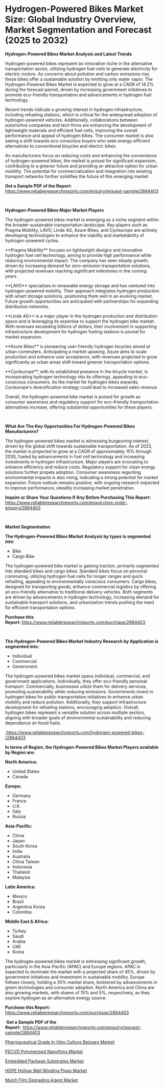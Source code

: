 <p><h1>Hydrogen-Powered Bikes Market Size: Global Industry Overview, Market Segmentation and Forecast (2025 to 2032)</h1></p><p><strong>Hydrogen-Powered Bikes Market Analysis and Latest Trends</strong></p>
<p><p>Hydrogen-powered bikes represent an innovative niche in the alternative transportation sector, utilizing hydrogen fuel cells to generate electricity for electric motors. As concerns about pollution and carbon emissions rise, these bikes offer a sustainable solution by emitting only water vapor. The Hydrogen-Powered Bikes Market is expected to grow at a CAGR of 14.2% during the forecast period, driven by increasing government initiatives to promote eco-friendly transportation and advancements in hydrogen fuel technology.</p><p>Recent trends indicate a growing interest in hydrogen infrastructure, including refueling stations, which is critical for the widespread adoption of hydrogen-powered vehicles. Additionally, collaborations between automotive companies and tech firms are enhancing the development of lightweight materials and efficient fuel cells, improving the overall performance and appeal of hydrogen bikes. The consumer market is also seeing a shift towards eco-conscious buyers who seek energy-efficient alternatives to conventional bicycles and electric bikes.</p><p>As manufacturers focus on reducing costs and enhancing the convenience of hydrogen-powered bikes, the market is poised for significant expansion, contributing to a greener future and providing an attractive option for urban mobility. The potential for commercialization and integration into existing transport networks further solidifies the future of this emerging market.</p></p>
<p><strong>Get a Sample PDF of the Report:&nbsp;</strong> <a href="https://www.reliableresearchreports.com/enquiry/request-sample/2884403?utm_campaign=10&utm_medium=2&utm_source=Github&utm_content=ia&utm_term=13032025&utm_id=hydrogen-powered-bikes">https://www.reliableresearchreports.com/enquiry/request-sample/2884403</a></p>
<p>&nbsp;</p>
<p><strong>Hydrogen-Powered Bikes Major Market Players</strong></p>
<p><p>The hydrogen-powered bikes market is emerging as a niche segment within the broader sustainable transportation landscape. Key players such as Pragma Mobility, LAVO, Linde AG, Azure Bikes, and Cycleurope are actively developing technologies to enhance the viability and marketability of hydrogen-powered cycles.</p><p>**Pragma Mobility** focuses on lightweight designs and innovative hydrogen fuel cell technology, aiming to provide high performance while reducing environmental impact. The company has seen steady growth, driven by increasing demand for zero-emission transportation solutions, with projected revenues reaching significant milestones in the coming years.</p><p>**LAVO** specializes in renewable energy storage and has ventured into hydrogen-powered mobility. Their approach integrates hydrogen production with smart storage solutions, positioning them well in an evolving market. Future growth opportunities are anticipated with partnerships for expanding distribution networks.</p><p>**Linde AG** is a major player in the hydrogen production and distribution space and is leveraging its expertise to support the hydrogen bike market. With revenues exceeding billions of dollars, their involvement in supporting infrastructure development for hydrogen fueling stations is pivotal for market expansion.</p><p>**Azure Bikes** is pioneering user-friendly hydrogen bicycles aimed at urban commuters. Anticipating a market upswing, Azure aims to scale production and enhance user acceptance, with revenues projected to grow significantly as urban areas shift toward greener transportation options.</p><p>**Cycleurope**, with its established presence in the bicycle market, is incorporating hydrogen technology into its offerings, appealing to eco-conscious consumers. As the market for hydrogen bikes expands, Cycleurope's diversification strategy could lead to increased sales revenue.</p><p>Overall, the hydrogen-powered bike market is poised for growth as consumer awareness and regulatory support for eco-friendly transportation alternatives increase, offering substantial opportunities for these players.</p></p>
<p>&nbsp;</p>
<p><strong>What Are The Key Opportunities For Hydrogen-Powered Bikes Manufacturers?</strong></p>
<p><p>The hydrogen-powered bikes market is witnessing burgeoning interest, driven by the global shift towards sustainable transportation. As of 2023, the market is projected to grow at a CAGR of approximately 15% through 2030, fueled by advancements in fuel cell technology and increasing investments in hydrogen infrastructure. Major players are innovating to enhance efficiency and reduce costs. Regulatory support for clean energy solutions further propels adoption. Consumer awareness regarding environmental impacts is also rising, indicating a strong potential for market expansion. Future outlook remains positive, with ongoing research expected to improve performance, steadily increasing market penetration.</p></p>
<p><strong>Inquire or Share Your Questions If Any Before Purchasing This Report:</strong> <a href="https://www.reliableresearchreports.com/enquiry/pre-order-enquiry/2884403?utm_campaign=10&utm_medium=2&utm_source=Github&utm_content=ia&utm_term=13032025&utm_id=hydrogen-powered-bikes">https://www.reliableresearchreports.com/enquiry/pre-order-enquiry/2884403</a></p>
<p>&nbsp;</p>
<p><strong>Market Segmentation</strong></p>
<p><strong>The Hydrogen-Powered Bikes Market Analysis by types is segmented into:</strong></p>
<p><ul><li>Bike</li><li>Cargo Bike</li></ul></p>
<p><p>The hydrogen-powered bike market is gaining traction, primarily segmented into standard bikes and cargo bikes. Standard bikes focus on personal commuting, utilizing hydrogen fuel cells for longer ranges and quick refueling, appealing to environmentally conscious consumers. Cargo bikes, designed for transporting goods, enhance commercial logistics by offering an eco-friendly alternative to traditional delivery vehicles. Both segments are driven by advancements in hydrogen technology, increasing demand for sustainable transport solutions, and urbanization trends pushing the need for efficient transportation options.</p></p>
<p><strong>Purchase this Report:&nbsp;</strong><a href="https://www.reliableresearchreports.com/purchase/2884403?utm_campaign=10&utm_medium=2&utm_source=Github&utm_content=ia&utm_term=13032025&utm_id=hydrogen-powered-bikes">https://www.reliableresearchreports.com/purchase/2884403</a></p>
<p>&nbsp;</p>
<p><strong>The Hydrogen-Powered Bikes Market Industry Research by Application is segmented into:</strong></p>
<p><ul><li>Individual</li><li>Commercial</li><li>Government</li></ul></p>
<p><p>The hydrogen-powered bikes market spans individual, commercial, and government applications. Individually, they offer eco-friendly personal transport. Commercially, businesses utilize them for delivery services, promoting sustainability while reducing emissions. Governments invest in hydrogen bikes for public transportation initiatives to enhance urban mobility and reduce pollution. Additionally, they support infrastructure development for refueling stations, encouraging adoption. Overall, hydrogen bikes represent a versatile solution across multiple sectors, aligning with broader goals of environmental sustainability and reducing dependence on fossil fuels.</p></p>
<p><a href="https://www.reliableresearchreports.com/hydrogen-powered-bikes-r2884403?utm_campaign=10&utm_medium=2&utm_source=Github&utm_content=ia&utm_term=13032025&utm_id=hydrogen-powered-bikes">&nbsp;https://www.reliableresearchreports.com/hydrogen-powered-bikes-r2884403</a></p>
<p><strong>In terms of Region, the Hydrogen-Powered Bikes Market Players available by Region are:</strong></p>
<p>
    <p> <strong> North America: </strong>
        <ul>
            <li>United States</li>
            <li>Canada</li>
        </ul>
        </p> 
    <p> <strong> Europe: </strong>
        <ul>
            <li>Germany</li>
            <li>France</li>
            <li>U.K.</li>
            <li>Italy</li>
            <li>Russia</li>
        </ul>
        </p> 
    <p> <strong> Asia-Pacific: </strong>
        <ul>
            <li>China</li>
            <li>Japan</li>
            <li>South Korea</li>
            <li>India</li>
            <li>Australia</li>
            <li>China Taiwan</li>
            <li>Indonesia</li>
            <li>Thailand</li>
            <li>Malaysia</li>
        </ul>
        </p> 
    <p> <strong> Latin America: </strong>
        <ul>
            <li>Mexico</li>
            <li>Brazil</li>
            <li>Argentina Korea</li>
            <li>Colombia</li>
        </ul>
        </p> 
    <p> <strong> Middle East & Africa: </strong>
        <ul>
            <li>Turkey</li>
            <li>Saudi</li>
            <li>Arabia</li>
            <li>UAE</li>
            <li>Korea</li>
        </ul>
    </p>
    </p>
<p><p>The hydrogen-powered bikes market is witnessing significant growth, particularly in the Asia-Pacific (APAC) and Europe regions. APAC is expected to dominate the market with a projected share of 45%, driven by government initiatives and investment in sustainable mobility. Europe follows closely, holding a 35% market share, bolstered by advancements in green technologies and consumer adoption. North America and China are also growing markets, with shares of 15% and 5%, respectively, as they explore hydrogen as an alternative energy source.</p></p>
<p><strong>Purchase this Report: </strong><a href="https://www.reliableresearchreports.com/purchase/2884403?utm_campaign=10&utm_medium=2&utm_source=Github&utm_content=ia&utm_term=13032025&utm_id=hydrogen-powered-bikes">https://www.reliableresearchreports.com/purchase/2884403</a></p>
<p>&nbsp;<strong>Get a Sample PDF of the Report:&nbsp;&nbsp;</strong><a href="https://www.reliableresearchreports.com/enquiry/request-sample/2884403?utm_campaign=10&utm_medium=2&utm_source=Github&utm_content=ia&utm_term=13032025&utm_id=hydrogen-powered-bikes">https://www.reliableresearchreports.com/enquiry/request-sample/2884403</a></p>
<p><strong></strong></p>
<p><p><a href="https://github.com/debowflaggqw/Market-Research-Report-List-1/blob/main/pharmaceutical-grade-in-vitro-culture-bezoars-market.md?utm_campaign=10&utm_medium=2&utm_source=Github&utm_content=ia&utm_term=13032025&utm_id=hydrogen-powered-bikes">Pharmaceutical Grade In Vitro Culture Bezoars Market</a></p><p><a href="https://github.com/eymermanda0p/Market-Research-Report-List-1/blob/main/pecvd-polymerised-nanofilms-market.md?utm_campaign=10&utm_medium=2&utm_source=Github&utm_content=ia&utm_term=13032025&utm_id=hydrogen-powered-bikes">PECVD Polymerised Nanofilms Market</a></p><p><a href="https://github.com/nagateyisu29/Market-Research-Report-List-1/blob/main/embedded-package-substrates-market.md?utm_campaign=10&utm_medium=2&utm_source=Github&utm_content=ia&utm_term=13032025&utm_id=hydrogen-powered-bikes">Embedded Package Substrates Market</a></p><p><a href="https://github.com/weisonmanych/Market-Research-Report-List-1/blob/main/hdpe-hollow-wall-winding-pipes-market.md?utm_campaign=10&utm_medium=2&utm_source=Github&utm_content=ia&utm_term=13032025&utm_id=hydrogen-powered-bikes">HDPE Hollow Wall Winding Pipes Market</a></p><p><a href="https://github.com/guzasbahsas/Market-Research-Report-List-1/blob/main/mulch-film-degrading-agent-market.md?utm_campaign=10&utm_medium=2&utm_source=Github&utm_content=ia&utm_term=13032025&utm_id=hydrogen-powered-bikes">Mulch Film Degrading Agent Market</a></p></p>